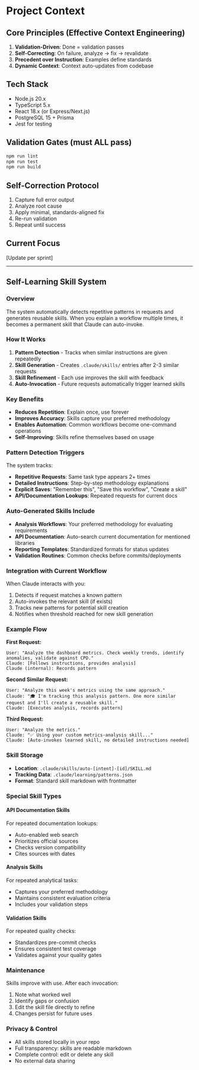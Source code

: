 # Project Context

## Core Principles (Effective Context Engineering)
1. **Validation-Driven**: Done = validation passes
2. **Self-Correcting**: On failure, analyze → fix → revalidate
3. **Precedent over Instruction**: Examples define standards
4. **Dynamic Context**: Context auto-updates from codebase

## Tech Stack
- Node.js 20.x
- TypeScript 5.x
- React 18.x (or Express/Next.js)
- PostgreSQL 15 + Prisma
- Jest for testing

## Validation Gates (must ALL pass)
```bash
npm run lint
npm run test
npm run build
```

## Self-Correction Protocol
1. Capture full error output
2. Analyze root cause
3. Apply minimal, standards-aligned fix
4. Re-run validation
5. Repeat until success

## Current Focus
[Update per sprint]

---

## Self-Learning Skill System

### Overview
The system automatically detects repetitive patterns in requests and generates reusable skills. When you explain a workflow multiple times, it becomes a permanent skill that Claude can auto-invoke.

### How It Works
1. **Pattern Detection** - Tracks when similar instructions are given repeatedly
2. **Skill Generation** - Creates `.claude/skills/` entries after 2-3 similar requests
3. **Skill Refinement** - Each use improves the skill with feedback
4. **Auto-Invocation** - Future requests automatically trigger learned skills

### Key Benefits
- **Reduces Repetition**: Explain once, use forever
- **Improves Accuracy**: Skills capture your preferred methodology
- **Enables Automation**: Common workflows become one-command operations
- **Self-Improving**: Skills refine themselves based on usage

### Pattern Detection Triggers
The system tracks:
- **Repetitive Requests**: Same task type appears 2+ times
- **Detailed Instructions**: Step-by-step methodology explanations
- **Explicit Saves**: "Remember this", "Save this workflow", "Create a skill"
- **API/Documentation Lookups**: Repeated requests for current docs

### Auto-Generated Skills Include
- **Analysis Workflows**: Your preferred methodology for evaluating requirements
- **API Documentation**: Auto-search current documentation for mentioned libraries
- **Reporting Templates**: Standardized formats for status updates
- **Validation Routines**: Common checks before commits/deployments

### Integration with Current Workflow
When Claude interacts with you:
1. Detects if request matches a known pattern
2. Auto-invokes the relevant skill (if exists)
3. Tracks new patterns for potential skill creation
4. Notifies when threshold reached for new skill generation

### Example Flow

**First Request:**
```
User: "Analyze the dashboard metrics. Check weekly trends, identify anomalies, validate against CPD."
Claude: [Follows instructions, provides analysis]
Claude (internal): Records pattern
```

**Second Similar Request:**
```
User: "Analyze this week's metrics using the same approach."
Claude: "🎓 I'm tracking this analysis pattern. One more similar request and I'll create a reusable skill."
Claude: [Executes analysis, records pattern]
```

**Third Request:**
```
User: "Analyze the metrics."
Claude: "✅ Using your custom metrics-analysis skill..."
Claude: [Auto-invokes learned skill, no detailed instructions needed]
```

### Skill Storage
- **Location**: `.claude/skills/auto-[intent]-[id]/SKILL.md`
- **Tracking Data**: `.claude/learning/patterns.json`
- **Format**: Standard skill markdown with frontmatter

### Special Skill Types

#### API Documentation Skills
For repeated documentation lookups:
- Auto-enabled web search
- Prioritizes official sources
- Checks version compatibility
- Cites sources with dates

#### Analysis Skills
For repeated analytical tasks:
- Captures your preferred methodology
- Maintains consistent evaluation criteria
- Includes your validation steps

#### Validation Skills
For repeated quality checks:
- Standardizes pre-commit checks
- Ensures consistent test coverage
- Validates against your quality gates

### Maintenance
Skills improve with use. After each invocation:
1. Note what worked well
2. Identify gaps or confusion
3. Edit the skill file directly to refine
4. Changes persist for future uses

### Privacy & Control
- All skills stored locally in your repo
- Full transparency: skills are readable markdown
- Complete control: edit or delete any skill
- No external data sharing
